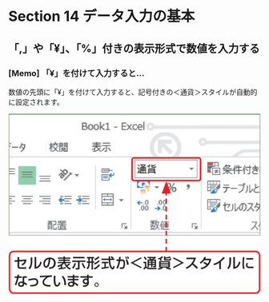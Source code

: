 # Section 14 データ入力の基本

## 「,」や「&yen;」、「&#37;」付きの表示形式で数値を入力する

### [Memo] 「&yen;」を付けて入力すると…

数値の先頭に「&yen;」を付けて入力すると、記号付きの＜通貨＞スタイルが自動的に設定されます。

![memo](005.png)
